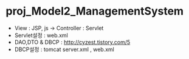 # proj_Model2_ManagementSystem

- View : JSP, js -> Controller : Servlet
- Servlet설정 : web.xml 
- DAO,DTO & DBCP : http://cyzest.tistory.com/5
- DBCP설정 : tomcat server.xml , web.xml
